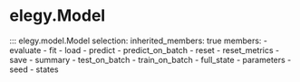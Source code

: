 
# elegy.Model
::: elegy.model.Model
    selection:
        inherited_members: true
        members:
            - evaluate
            - fit
            - load
            - predict
            - predict_on_batch
            - reset
            - reset_metrics
            - save
            - summary
            - test_on_batch
            - train_on_batch
            - full_state
            - parameters
            - seed
            - states
        